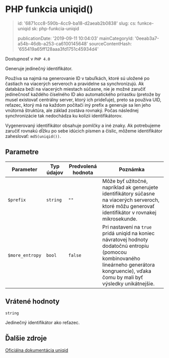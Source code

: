 PHP funkcia uniqid()
====================

> id: '6871ccc8-590b-4cc9-ba18-d2aeab2b0838'
> slug:
> 	cs: funkce-uniqid
> 	sk: php-funkcia-uniqid
> 
> publicationDate: '2019-09-11 10:04:03'
> mainCategoryId: '0eeab3a7-a54b-46db-a253-ca6100145648'
> sourceContentHash: '655419a65ff128aaa3fd1751c45934d4'

Dostupnosť v `PHP 4.0`

Generuje jedinečný identifikátor.

Používa sa najmä na generovanie ID v tabuľkách, ktoré sú uložené po častiach na viacerých serveroch a pravidelne sa synchronizujú. Ak databáza beží na viacerých miestach súčasne, nie je možné zaručiť jedinečnosť každého číselného ID ako automatického prírastku (pretože by musel existovať centrálny server, ktorý ich prideľuje), preto sa používa UID, reťazec, ktorý má na každom počítači iný prefix a generuje sa len jeho vnútorná štruktúra, ale základ zostáva rovnaký. Počas následnej synchronizácie tak nedochádza ku kolízii identifikátorov.

Vygenerovaný identifikátor obsahuje pomlčky a iné znaky. Ak potrebujeme zaručiť rovnakú dĺžku po sebe idúcich písmen a číslic, môžeme identifikátor zaheslovať: `md5(uniqid())`.

Parametre
--------------

| Parameter | Typ údajov | Predvolená hodnota | Poznámka |
|-----|-----|-----|-----|
| `$prefix` | `string` | `""` | Môže byť užitočné, napríklad ak generujete identifikátory súčasne na viacerých serveroch, ktoré môžu generovať identifikátor v rovnakej mikrosekunde.
| `$more_entropy` | `bool` | `false` | Pri nastavení na `true` pridá uniqid na koniec návratovej hodnoty dodatočnú entropiu (pomocou kombinovaného lineárneho generátora kongruencie), vďaka čomu by mali byť výsledky unikátnejšie.


Vrátené hodnoty
----------------

`string`

Jedinečný identifikátor ako reťazec.

Ďalšie zdroje
------------

[Oficiálna dokumentácia uniqid](https://www.php.net/manual/en/function.uniqid.php)
